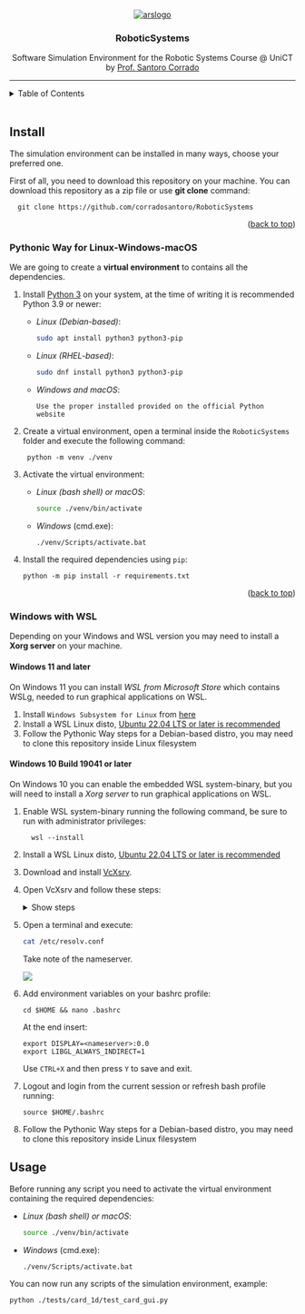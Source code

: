 <a name="readme-top"></a>

<br />
<div align="center">
  <a href="https://github.com/corradosantoro/RoboticSystems">
    <img src=".github/images/arslogo.png" alt="arslogo">
  </a>
<h3 align="center">RoboticSystems</h3>

  <p align="center">
    Software Simulation Environment for the Robotic Systems Course @ UniCT by <a href="https://github.com/corradosantoro">Prof. Santoro Corrado</a></p>
</div>

-------

<details>
  <summary>Table of Contents</summary>
  <ol>
    <li>
      <a href="#install">Install</a>
      <ul>
        <li><a href="#pythonic-way-for-linux-windows-macos">Pythonic Way for Linux-Windows-macOS</a></li>
        <li><a href="#windows-with-wsl">Windows with WSL</a></li>
      </ul>
    </li>
    <li>
      <a href="#usage">Usage</a>
    </li>
  </ol>
</details>

<br/>

## Install

The simulation environment can be installed in many ways, choose your preferred one.

First of all, you need to download this repository on your machine. You can download this repository as a zip file or use __git clone__ command:

      git clone https://github.com/corradosantoro/RoboticSystems

<p align="right">(<a href="#readme-top">back to top</a>)</p>

### Pythonic Way for Linux-Windows-macOS

We are going to create a __virtual environment__ to contains all the dependencies.

1. Install [Python 3](https://www.python.org/) on your system, at the time of writing it is recommended Python 3.9 or newer:
    
    - _Linux (Debian-based)_:
      ```bash
      sudo apt install python3 python3-pip
      ```
    - _Linux (RHEL-based)_:
      ```bash
      sudo dnf install python3 python3-pip
      ```
    - _Windows and macOS_:

          Use the proper installed provided on the official Python website
2. Create a virtual environment, open a terminal inside the `RoboticSystems` folder and execute the following command:

        python -m venv ./venv
3. Activate the virtual environment:

   - _Linux (bash shell) or macOS_:
     ```bash
     source ./venv/bin/activate
     ```
   - _Windows_ (cmd.exe):
     ```batch
     ./venv/Scripts/activate.bat
     ```
4. Install the required dependencies using `pip`:

       python -m pip install -r requirements.txt

<p align="right">(<a href="#readme-top">back to top</a>)</p>

### Windows with WSL

Depending on your Windows and WSL version you may need to install a __Xorg server__ on your machine.

#### Windows 11 and later

On Windows 11 you can install _WSL from Microsoft Store_ which contains WSLg, needed to run graphical applications on WSL.

1. Install `Windows Subsystem for Linux` from [here](https://apps.microsoft.com/store/detail/windows-subsystem-for-linux/9P9TQF7MRM4R)
2. Install a WSL Linux disto, [Ubuntu 22.04 LTS or later is recommended](https://apps.microsoft.com/store/detail/ubuntu-22042-lts/9PN20MSR04DW)
3. Follow the Pythonic Way steps for a Debian-based distro, you may need to clone this repository inside Linux filesystem

#### Windows 10 Build 19041 or later

On Windows 10 you can enable the embedded WSL system-binary, but you will need to install a _Xorg server_ to run graphical applications on WSL.

1. Enable WSL system-binary running the following command, be sure to run with administrator privileges:

         wsl --install
2. Install a WSL Linux disto, [Ubuntu 22.04 LTS or later is recommended](https://apps.microsoft.com/store/detail/ubuntu-22042-lts/9PN20MSR04DW)

3. Download and install <a target="_blank" href="https://sourceforge.net/projects/vcxsrv/">VcXsrv</a>. 
4. Open VcXsrv and follow these steps:

    <details>
    <summary>Show steps</summary>
    <div align="center">
    <img src="./.github/images/01.png" style="zoom: 67%;">

    <img src="./.github/images/02.png" style="zoom:67%;" >

    <img src="./.github/images/03.png" style="zoom:67%;" >

    <img src="./.github/images/04.png" style="zoom:64%;" >
    </div></details>

5. Open a terminal and execute:

    ```bash
    cat /etc/resolv.conf
    ```

    Take note of the nameserver.

    <img src="./.github/images/05.png">

6. Add environment variables on your bashrc profile:

    ```shell
    cd $HOME && nano .bashrc
    ```

    At the end insert:

    ```shell
    export DISPLAY=<nameserver>:0.0
    export LIBGL_ALWAYS_INDIRECT=1
    ```

    Use `CTRL+X` and then press `Y` to save and exit.

7. Logout and login from the current session or refresh bash profile running:

    ```shell
    source $HOME/.bashrc
    ```

8.  Follow the Pythonic Way steps for a Debian-based distro, you may need to clone this repository inside Linux filesystem

## Usage

Before running any script you need to activate the virtual environment containing the required dependencies:

   - _Linux (bash shell) or macOS_:
     ```bash
     source ./venv/bin/activate
     ```
   - _Windows_ (cmd.exe):
     ```batch
     ./venv/Scripts/activate.bat
     ```

You can now run any scripts of the simulation environment, example:

```bash
python ./tests/card_1d/test_card_gui.py
```
